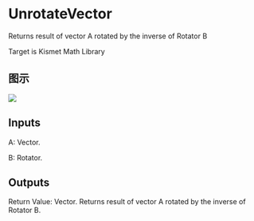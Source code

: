 # UnrotateVector

Returns result of vector A rotated by the inverse of Rotator B

Target is Kismet Math Library

## 图示

![]($-20221218-19573014.png)

## Inputs

A: Vector.

B: Rotator.  

## Outputs

Return Value: Vector. Returns result of vector A rotated by the inverse of Rotator B.


